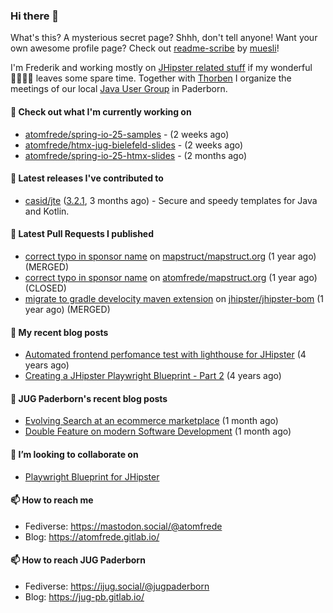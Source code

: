 ### Hi there 👋

What's this? A mysterious secret page? Shhh, don't tell anyone!
Want your own awesome profile page? Check out [readme-scribe](https://github.com/muesli/readme-scribe) by [muesli](https://github.com/muesli)!

I'm Frederik and working mostly on [JHipster related stuff](https://github.com/jhipster/) if my wonderful 👨‍👩‍👧‍👦 leaves some spare time.
Together with [Thorben](https://github.com/thjanssen) I organize the meetings of our local [Java User Group](https://github.com/jugpaderborn) in Paderborn.

#### 👷 Check out what I'm currently working on

- [atomfrede/spring-io-25-samples](https://github.com/atomfrede/spring-io-25-samples) -  (2 weeks ago)
- [atomfrede/htmx-jug-bielefeld-slides](https://github.com/atomfrede/htmx-jug-bielefeld-slides) -  (2 weeks ago)
- [atomfrede/spring-io-25-htmx-slides](https://github.com/atomfrede/spring-io-25-htmx-slides) -  (2 months ago)

#### 🔭 Latest releases I've contributed to

- [casid/jte](https://github.com/casid/jte) ([3.2.1](https://github.com/casid/jte/releases/tag/3.2.1), 3 months ago) - Secure and speedy templates for Java and Kotlin.

#### 🔨 Latest Pull Requests I published

- [correct typo in sponsor name](https://github.com/mapstruct/mapstruct.org/pull/148) on [mapstruct/mapstruct.org](https://github.com/mapstruct/mapstruct.org) (1 year ago) (MERGED)
- [correct typo in sponsor name](https://github.com/atomfrede/mapstruct.org/pull/1) on [atomfrede/mapstruct.org](https://github.com/atomfrede/mapstruct.org) (1 year ago) (CLOSED)
- [migrate to gradle develocity maven extension](https://github.com/jhipster/jhipster-bom/pull/1587) on [jhipster/jhipster-bom](https://github.com/jhipster/jhipster-bom) (1 year ago) (MERGED)

#### 📜 My recent blog posts

- [Automated frontend perfomance test with lighthouse for JHipster](https://atomfrede.gitlab.io/2021/04/automated-frontend-perfomance-test-with-lighthouse-for-jhipster/) (4 years ago)
- [Creating a JHipster Playwright Blueprint - Part 2](https://atomfrede.gitlab.io/2021/03/creating-a-jhipster-playwright-blueprint-part-2/) (4 years ago)

#### 📜 JUG Paderborn's recent blog posts

- [Evolving Search at an ecommerce marketplace](https://jug-pb.gitlab.io/blog/2025/evolving-search.html) (1 month ago)
- [Double Feature on modern Software Development](https://jug-pb.gitlab.io/blog/2025/modern-software-and-elixir.html) (1 month ago)

#### 👯 I’m looking to collaborate on

- [Playwright Blueprint for JHipster](https://github.com/jhipster/generator-jhipster/issues/13755)

#### 📫 How to reach me

- Fediverse: https://mastodon.social/@atomfrede
- Blog: https://atomfrede.gitlab.io/

#### 📫 How to reach JUG Paderborn

- Fediverse: https://ijug.social/@jugpaderborn
- Blog: https://jug-pb.gitlab.io/
